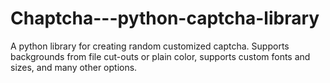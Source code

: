 # Chaptcha---python-captcha-library
A python library for creating random customized captcha. Supports backgrounds from file cut-outs or plain color, supports custom fonts and sizes, and many other options.
